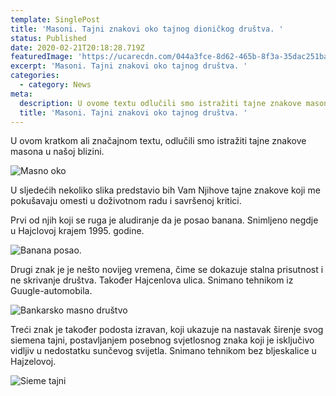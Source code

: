```yaml
---
template: SinglePost
title: 'Masoni. Tajni znakovi oko tajnog dioničkog društva. '
status: Published
date: 2020-02-21T20:18:28.719Z
featuredImage: 'https://ucarecdn.com/044a3fce-8d62-465b-8f3a-35dac251bacd/'
excerpt: 'Masoni. Tajni znakovi oko tajnog društva. '
categories:
  - category: News
meta:
  description: U ovome textu odlučili smo istražiti tajne znakove masona u našoj blizini.
  title: 'Masoni. Tajni znakovi oko tajnog društva. '
---
```

U ovom kratkom ali značajnom textu, odlučili smo istražiti tajne znakove masona u našoj blizini.

![Masno oko](https://ucarecdn.com/1fe96431-034e-46c1-be11-ecc47f8afaa9/ "Masno oko")

U sljedećih nekoliko slika predstavio bih Vam Njihove tajne znakove koji me pokušavaju omesti u doživotnom radu i savršenoj kritici.

Prvi od njih koji se ruga je aludiranje da je posao banana. Snimljeno negdje u Hajclovoj krajem 1995. godine.

![Banana posao.](https://ucarecdn.com/8dab9f14-7155-4c54-a58b-545544d21927/-/preview/-/enhance/89/ "Posao je banana.")



Drugi znak je je nešto novijeg vremena, čime se dokazuje stalna prisutnost i ne skrivanje društva. Također Hajcenlova ulica. Snimano tehnikom iz Guugle-automobila.

![Bankarsko masno društvo](https://ucarecdn.com/a4812351-e535-4769-88ce-fdac09d1b0b4/-/preview/-/enhance/94/ "Bankarsko masno društvo")

Treći znak je također podosta izravan, koji ukazuje na nastavak širenje svog siemena tajni, postavljanjem posebnog svjetlosnog znaka koji je isključivo vidljiv u nedostatku sunčevog svijetla. Snimano tehnikom bez bljeskalice u Hajzelovoj.

![Sieme tajni](https://ucarecdn.com/8e26a9a2-9ee1-435a-8ac4-6b351193d5e8/-/preview/-/enhance/65/ "Sieme tajni")

